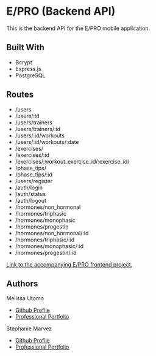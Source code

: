 # E/PRO (Backend API)
This is the backend API for the E/PRO mobile application.

## Built With
- Bcrypt
- Express.js
- PostgreSQL

## Routes
- /users
- /users/:id
- /users/trainers
- /users/trainers/:id
- /users/:id/workouts
- /users/:id/workouts/:date
- /exercises/
- /exercises/:id
- /exercises/:workout_exercise_id/:exercise_id/
- /phase_tips/
- /phase_tips/:id
- /users/register
- /auth/login
- /auth/status
- /auth/logout
- /hormones/non_hormonal
- /hormones/triphasic
- /hormones/monophasic
- /hormones/progestin
- /hormones/non_hormonal/:id
- /hormones/triphasic/:id
- /hormones/monophasic/:id
- /hormones/progestin/:id

[Link to the accompanying E/PRO frontend project.](https://github.com/mafutomo/EPRO)

## Authors
Melissa Utomo
* [Github Profile](https://github.com/mafutomo)
* [Professional Portfolio](http://melissautomo.com/)

Stephanie Marvez
* [Github Profile](https://github.com/smarvez)
* [Professional Portfolio](http://stephaniemarvez.surge.sh/)
